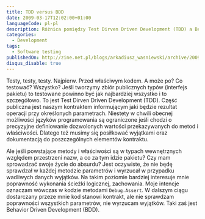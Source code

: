 ```yaml
---
title: TDD versus BDD
date: 2009-03-17T12:02:00+01:00
languageCode: pl-pl
description: Różnica pomiędzy Test Dirven Driven Development (TDD) a Behavior Driven Development (BDD) w kilku zdaniach
categories:
  - Development
tags:
  - Software testing
publishedOn: http://zine.net.pl/blogs/arkadiusz_wasniewski/archive/2009/03/17/tdd-versus-bdd.aspx
disqus_disable: true
---
```


Testy, testy, testy. Najpierw. Przed właściwym kodem. A może po? Co testować? Wszystko? Jeśli tworzymy zbiór publicznych typów (interfejs pakietu) to testowane powinno być jak najbardziej wszystko i to szczegółowo. To jest Test Dirven Driven Development (TDD). Część publiczna jest naszym kontraktem informującym jaki będzie  rezultat operacji przy określonych parametrach. Niestety w chwili obecnej możliwości języków programowania są ograniczone jeśli chodzi o precyzyjne definiowanie dozwolonych wartości przekazywanych do metod i właściwości. Dlatego też musimy się posiłkować wyjątkami oraz dokumentacją do poszczególnych elementów kontraktu.

Ale jeśli powstające metody i właściwości są w typach wewnętrznych względem przestrzeni nazw, a co za tym idzie pakietu? Czy mam sprowadzać swoje życie do absurdu? Jest oczywiste, że nie będę sprawdzał w każdej metodzie parametrów i wyrzucał w przypadku wadliwych danych wyjątków. Na takim poziomie bardziej interesuje mnie poprawność wykonania ścieżki logicznej, zachowania. Moje intencje oznaczam wówczas w kodzie metodami `Debug.Assert`. W dalszym ciągu dostarczany przeze mnie kod stanowi kontrakt, ale nie sprawdzam poprawności wszystkich parametrów, nie wyrzucam wyjątków. Taki zaś jest Behavior Driven Development (BDD).